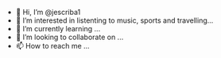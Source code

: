 - 👋 Hi, I’m @jescriba1
- 👀 I’m interested in listenting to music, sports and travelling...
- 🌱 I’m currently learning  ...
- 💞️ I’m looking to collaborate on ...
- 📫 How to reach me ...

<!---
jescriba1/jescriba1 is a ✨ special ✨ repository because its `README.md` (this file) appears on your GitHub profile.
You can click the Preview link to take a look at your changes.
--->
